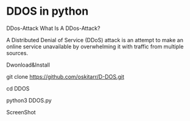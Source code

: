 # DDOS in python
DDos-Attack
What Is A DDos-Attack?

A Distributed Denial of Service (DDoS) attack is an attempt to make an online service unavailable
by overwhelming it with traffic from multiple sources.

Dwonload&Install

git clone https://github.com/oskitarr/D-DOS.git

cd DDOS

python3 DDOS.py

ScreenShot
